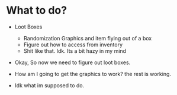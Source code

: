 # What to do?
- Loot Boxes
	- Randomization Graphics and item flying out of a box
	- Figure out how to access from inventory
	- Shit like that. Idk. Its a bit hazy in my mind

- Okay, So now we need to figure out loot boxes.
- How am I going to get the graphics to work? the rest is working.
- Idk what im supposed to do.